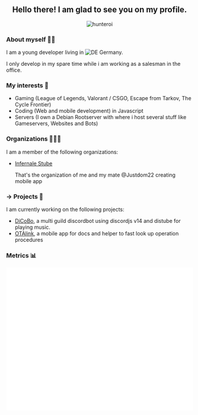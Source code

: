 <div align="center"> 
  <h2>Hello there! I am glad to see you on my profile.</h2>
  <p><img src="https://komarev.com/ghpvc/?username=ballaual&label=Profile%20views&color=0e75b6&style=flat" alt="hunteroi" /></p>
</div>

<h3>About myself 🧍‍♂</h3>

I am a young developer living in <img src="//upload.wikimedia.org/wikipedia/en/b/ba/Flag_of_Germany.svg" alt="DE" width="16" height="16" /> Germany.</p>
I only develop in my spare time while i am working as a salesman in the office.

<h3>My interests 📝</h3>

- Gaming (League of Legends, Valorant / CSGO, Escape from Tarkov, The Cycle Frontier)
- Coding (Web and mobile development) in Javascript
- Servers (I own a Debian Rootserver with where i host several stuff like Gameservers, Websites and Bots)

<h3>Organizations 👨‍👧‍👦</h3>

I am a member of the following organizations:

- [Infernale Stube](https://github.com/Infernale-Stube)</p>
That's the organization of me and my mate @Justdom22 creating mobile app

<h3>→ Projects 📑</h3>
I am currently working on the following projects:

- [DiCoBo](https://github.com/ballaual/DiCoBo), a multi guild discordbot using discordjs v14 and distube for playing music.
- [OTAlink](https://github.com/Infernale-Stube/OTAlink), a mobile app for docs and helper to fast look up operation procedures

<h3>Metrics 📊</h3>

![Metrics](/github-metrics.svg)
